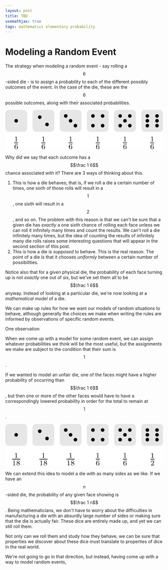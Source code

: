 ```yaml
---
layout: post
title: TBD
usemathjax: true
tags: mathematics elementary probability
---
```


# Modeling a Random Event

The strategy when modeling a random event - say rolling a $$6$$-sided die - is to assign a probability to each of the different possibly outcomes of the event.
In the case of the die, these are the $$6$$ possible outcomes, along with their associated probabilities.

<p align="center">
<img src="/assets/dice_uniform.svg"/>
</p>

Why did we say that each outcome has a $$\frac 1 6$$ chance associated with it?  There are 3 ways of thinking about this.

1. This is how a die behaves; that is, if we roll a die a certain number of times, one sixth of those rolls will result in a $$1$$, one sixth will result in a $$2$$, and so on.
The problem with this reason is that we can't be sure that a given die has *exactly* a one sixth chance of rolling each face unless we can roll it infinitely many times and count the results.  We can't roll a die infinitely many times, but the idea of counting the results of infinitely many die rolls raises some interesting questions that will appear in the second section of this post.
2. This is how a die is *supposed* to behave.  This is the real reason.  The point of a die is that it chooses *uniformly* between a certain number of possibilities.  

Notice also that for a given physical die, the probability of each face turning up is not *exactly* one out of six, but we've set them all to be $$\frac 1 6$$ anyway.
Instead of looking at a particular die, we're now looking at a *mathematical model* of a die.

We can make up rules for how we want our models of random situations to behave, although generally the choices we make when writing the rules are informed by observations of specific random events.

One observation 

When we come up with a model for some random event, we can assign whatever probabilities we think will be the most useful, but the assignments we make are subject to the condition that their sum is $$1$$.

If we wanted to model an unfair die, one of the faces might have a higher probability of occurring than $$\frac 1 6$$, but then one or more of the other faces would have to have a correspondingly lowered probability in order for the total to remain at $$1$$.

<p align="center">
<img src="/assets/dice_skewed.svg"/>
</p>

We can extend this idea to model a die with as many sides as we like.  If we have an $$n$$-sided die, the probability of any given face showing is $$\frac 1 n$$.
Being mathematicians, we don't have to worry about the difficulties in manufacturing a die with an absurdly large number of sides or making sure that the die is actually fair.  These dice are entirely made up, and yet we can still roll them.

Not only can we roll them and study how they behave, we can be sure that properties we discover about these dice must translate to properties of dice in the real world.

We're not going to go in that direction, but instead, having come up with a way to model random events, 
